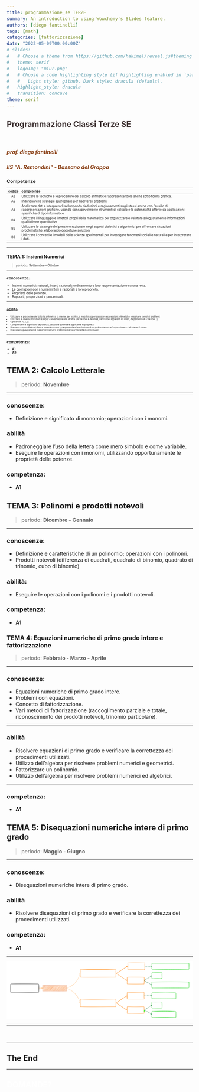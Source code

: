 ```yaml
---
title: programmazione_se TERZE
summary: An introduction to using Wowchemy's Slides feature.
authors: [diego fantinelli]
tags: [math]
categories: [fattorizzazione]
date: "2022-05-09T00:00:00Z"
# slides:
#   # Choose a theme from https://github.com/hakimel/reveal.js#theming
#   theme: serif
#   logoImg: "miur.png"
#   # Choose a code highlighting style (if highlighting enabled in `params.toml`)
#   #   Light style: github. Dark style: dracula (default).
#   highlight_style: dracula
#   transition: concave
theme: serif
---
```



<section data-background-image="pingpong_bkg.jpg" data-background-opacity="0.6" data-transition="convex">
  <h2 style="color:#3B2F2F">Programmazione Classi Terze SE</h2>
  <!-- <h3 style="color:#3B2F2F"><em>esercizi e ripasso</em></h3> -->
  <br>
  <h5 style="color:#8A4117"><em>prof. diego fantinelli</em></h5>
  <h5 style="color:#8A4117">IIS "A. Remondini" - Bassano del Grappa</h5>
</section>

<section style="font-size:60%" data-background-image="pingpong_bkg.jpg" data-background-opacity="0.6">

## Competenze

| codice | competenze                                                                                                                                                                                                                                               |
|:------:|:-------------------------------------------------------------------------------------------------------------------------------------------------------------------------------------------------------------------------------------------------------- |
|   A1   | Utilizzare le tecniche e le procedure del calcolo aritmetico rappresentandole anche sotto forma grafica.                                                                                                                                                 |
|   A2   | Individuare le strategie appropriate per risolvere i problemi.                                                                                                                                                                                           |
|   A3   | Analizzare dati e interpretarli sviluppando deduzioni e ragionamenti sugli stessi anche con l’ausilio di rappresentazioni grafiche, usando consapevolmente strumenti di calcolo e le potenzialità offerte da applicazioni specifiche di tipo informatico |
|   B1   | Utilizzare il linguaggio e i metodi propri della matematica per organizzare e valutare adeguatamente informazioni qualitative e quantitative                                                                                                             |
|   B2   | Utilizzare le strategie del pensiero razionale negli aspetti dialettici e algoritmici per affrontare situazioni problematiche, elaborando opportune soluzioni                                                                                            |
|   B3   | Utilizzare i concetti e i modelli delle scienze sperimentali per investigare fenomeni sociali e naturali e per interpretare i dati.                                                                                                                      |

</section>

---

<section style="font-size:60%" data-transition="concave" data-background-image="calm_bkg.jpg" data-background-opacity="0.6">

## TEMA 1: Insiemi Numerici
>periodo: **Settembre - Ottobre**

---

### conoscenze:
- Insiemi numerici: naturali, interi, razionali; ordinamento e loro rappresentazione su una retta.
- Le operazioni con i numeri interi e razionali e loro proprietà.
- Proprietà delle potenze.
- Rapporti, proporzioni e percentuali.

---

### abilità

<span style="font-size:70%">

- Utilizzare le procedure del calcolo aritmetico (a mente, per iscritto, a macchina) per calcolare espressioni aritmetiche e risolvere semplici problemi.
- Utilizzare le diverse notazioni e saper convertire da una all’altra (da frazioni a decimali, da frazioni apparenti ad interi, da percentuali a frazioni…)
- Operare in $\mathbb{N, Z, Q}.$
- Comprendere il significato di potenza; calcolare potenze e applicarne le proprietà.
- Risolvere espressioni nei diversi insiemi numerici; rappresentare la soluzione di un problema con un’espressione e calcolarne il valore.
- Impostare uguaglianze di rapporti e risolvere problemi di proporzionalità e percentuale

</span>

---

### competenza: 
- **A1**
- **A2**

</section>

<section data-transition="concave" data-background-image="calm_bkg.jpg" data-background-opacity="0.6">

## TEMA 2: Calcolo Letterale
>periodo: **Novembre**

---

### conoscenze:    
- Definizione e significato di monomio; operazioni con i monomi.
### abilità
- Padroneggiare l’uso della lettera come mero simbolo e come variabile.
- Eseguire le operazioni con i monomi, utilizzando opportunamente le proprietà delle potenze.
### competenza:
- **A1**

</section>

<section data-transition="concave" data-background-image="calm_bkg.jpg" data-background-opacity="0.6">

## TEMA 3: Polinomi e prodotti notevoli
>periodo: **Dicembre - Gennaio**

---

### conoscenze:
- Definizione e caratteristiche di un polinomio; operazioni con i polinomi.
- Prodotti notevoli (differenza di quadrati, quadrato di binomio, quadrato di trinomio, cubo di binomio)

### abilità:
- Eseguire le operazioni con i polinomi e i prodotti notevoli.

### competenza:

- **A1**

</section>

<section data-transition="concave" data-background-image="calm_bkg.jpg" data-background-opacity="0.6">

### TEMA 4: Equazioni numeriche di primo grado intere e fattorizzazione
>periodo: **Febbraio - Marzo - Aprile**

---

### conoscenze:
- Equazioni numeriche di primo grado intere.
- Problemi con equazioni.
- Concetto di fattorizzazione.
- Vari metodi di fattorizzazione (raccoglimento parziale e totale, riconoscimento dei prodotti notevoli, trinomio particolare).

---

### abilità
- Risolvere equazioni di primo grado e verificare la correttezza dei procedimenti utilizzati.
- Utilizzo dell’algebra per risolvere problemi numerici e geometrici.
- Fattorizzare un polinomio.
- Utilizzo dell’algebra per risolvere problemi numerici ed algebrici.

---

### competenza:
- **A1**

</section>

<section data-transition="concave" data-background-image="calm_bkg.jpg" data-background-opacity="0.6">

## TEMA 5: Disequazioni numeriche intere di primo grado
> periodo: **Maggio - Giugno**

---

### conoscenze:
- Disequazioni numeriche intere di primo grado.
### abilità
- Risolvere disequazioni di primo grado e verificare la correttezza dei procedimenti utilizzati.
### competenza:
- **A1**

</section>

---

<section data-transition="concave" data-background-image="book_bkg.jpg" data-background-opacity="0.4">

![polinomi](schema_polinomi-equazioni.svg)

</section>

---

<section data-transition="concave" data-background-color="#EDEDED">
  <img data-src="https://res.cloudinary.com/teepublic/image/private/s--TQXt20Pc--/t_Resized%20Artwork/c_fit,g_north_west,h_954,w_954/co_000000,e_outline:48/co_000000,e_outline:inner_fill:48/co_ffffff,e_outline:48/co_ffffff,e_outline:inner_fill:48/co_bbbbbb,e_outline:3:1000/c_mpad,g_center,h_1260,w_1260/b_rgb:eeeeee/c_limit,f_auto,h_630,q_90,w_630/v1588675429/production/designs/9818088_0.jpg">
</section>


---

<section data-transition="concave" data-background-image="book_bkg.jpg" data-background-opacity="0.4">

<h1 class="r-fit-text" >The End</h1>

</section>

---

<section data-background-image="numbers.gif" data-background-opacity="0.8">

  <h2 style="color:#ffffff" class="r-fit-text">DOMANDE?</h2>

</section>